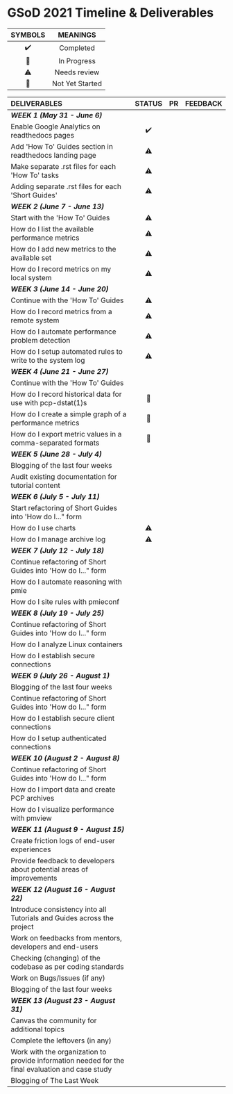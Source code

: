 # GSoD 2021 Timeline & Deliverables

| SYMBOLS | MEANINGS |
|:-------:|:--------:|
| :heavy_check_mark: | Completed |
| :construction: | In Progress |
| :warning: | Needs review |
| :red_circle: | Not Yet Started |



| **DELIVERABLES**               | **STATUS**            |  **PR**  | **FEEDBACK**|
|:---------------------------------|:---------------------:|:------------:|:-----------------:|
|   **_WEEK 1 (May 31 - June 6)_** |    |     |        |
| Enable Google Analytics on readthedocs pages| :heavy_check_mark: | | |
| Add 'How To' Guides section in readthedocs landing page | :warning: | | |
| Make separate .rst files for each 'How To' tasks |:warning: | | | 
| Adding separate .rst files for each 'Short Guides' | :warning:| | |
|   **_WEEK 2 (June 7 - June 13)_** |    |     |        |
| Start with the 'How To' Guides |:warning: | | |
| How do I list the available performance metrics | :warning:| | |
| How do I add new metrics to the available set |:warning: | | |
| How do I record metrics on my local system |:warning: | | |
|   **_WEEK 3 (June 14 - June 20)_** |    |     |        |
| Continue with the 'How To' Guides |:warning: | | |
| How do I record metrics from a remote system |:warning: | | |
| How do I automate performance problem detection |:warning: | | |
| How do I setup automated rules to write to the system log |:warning: | | |
|   **_WEEK 4 (June 21 - June 27)_** |    |     |        |
| Continue with the 'How To' Guides | | | |
| How do I record historical data for use with pcp-dstat(1)s |:construction: | | |
| How do I create a simple graph of a performance metrics | :construction:| | |
| How do I export metric values in a comma-separated formats | :construction:| | |
|   **_WEEK 5 (June 28 - July 4)_** |    |     |        |
| Blogging of the last four weeks	 | | | |
| Audit existing documentation for tutorial content | | | |
|   **_WEEK 6 (July 5 - July 11)_** |    |     |        |
| Start refactoring of Short Guides into 'How do I..." form | | | |
| How do I use charts |:warning: | | |
| How do I manage archive log |:warning: | | |
|   **_WEEK 7 (July 12 - July 18)_** |    |     |        |
| Continue refactoring of Short Guides into 'How do I..." form | | | |
| How do I automate reasoning with pmie | | | |
| How do I site rules with pmieconf | | | |
|   **_WEEK 8 (July 19 - July 25)_** |    |     |        |
| Continue refactoring of Short Guides into 'How do I..." form | | | |
| How do I analyze Linux containers | | | |
| How do I establish secure connections | | | |
|   **_WEEK 9 (July 26 - August 1)_** |    |     |        |
| Blogging of the last four weeks	 | | | |
| Continue refactoring of Short Guides into 'How do I..." form | | | |
| How do I establish secure client connections | | | |
| How do I setup authenticated connections | | | |
|   **_WEEK 10 (August 2 - August 8)_** |    |     |        |
| Continue refactoring of Short Guides into 'How do I..." form | | | |
| How do I import data and create PCP archives | | | |
| How do I visualize performance with pmview | | | |
|   **_WEEK 11 (August 9 - August 15)_** |    |     |        |
| Create friction logs of end-user experiences | | | |
| Provide feedback to developers about potential areas of improvements | | | |
|   **_WEEK 12 (August 16 - August 22)_** |    |     |        |
| Introduce consistency into all Tutorials and Guides across the project | | | |
| Work on feedbacks from mentors, developers and end-users | | | |
| Checking (changing) of the codebase as per coding standards	| | | |
| Work on Bugs/Issues (if any) | | | |
| Blogging of the last four weeks	 | | | |
|   **_WEEK 13 (August 23 - August 31)_** |    |     |        |
| Canvas the community for additional topics | | | |
| Complete the leftovers (in any) | | | |
| Work with the organization to provide information needed for the final evaluation and case study | | | |
| Blogging of The Last Week| | | |









